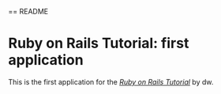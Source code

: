 == README

# Ruby on Rails Tutorial: first application

This is the first application for the
[*Ruby on Rails Tutorial*](http://railstutorial.org/)
by dw.

